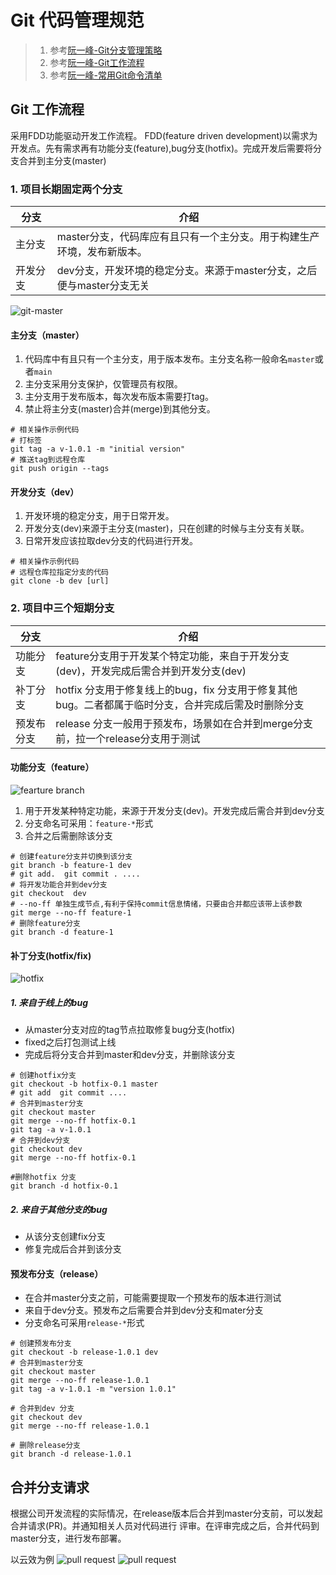 # Git 代码管理规范

> 1. 参考[阮一峰-Git分支管理策略](https://www.ruanyifeng.com/blog/2012/07/git.html)
> 2. 参考[阮一峰-Git工作流程](http://www.ruanyifeng.com/blog/2015/12/git-workflow.html)
> 3. 参考[阮一峰-常用Git命令清单](https://www.ruanyifeng.com/blog/2015/12/git-cheat-sheet.html)

## Git 工作流程

采用FDD功能驱动开发工作流程。 FDD(feature driven development)以需求为开发点。先有需求再有功能分支(feature),bug分支(hotfix)。完成开发后需要将分支合并到主分支(master)

### 1. 项目长期固定两个分支

|分支|介绍|
|---|---|
|主分支|master分支，代码库应有且只有一个主分支。用于构建生产环境，发布新版本。|
|开发分支|dev分支，开发环境的稳定分支。来源于master分支，之后便与master分支无关|

![git-master](./image/git-master.png)

#### 主分支（master）

1. 代码库中有且只有一个主分支，用于版本发布。主分支名称一般命名`master`或者`main`
2. 主分支采用分支保护，仅管理员有权限。
3. 主分支用于发布版本，每次发布版本需要打tag。
4. 禁止将主分支(master)合并(merge)到其他分支。

```shell
# 相关操作示例代码
# 打标签
git tag -a v-1.0.1 -m "initial version"
# 推送tag到远程仓库
git push origin --tags
```

#### 开发分支（dev）

1. 开发环境的稳定分支，用于日常开发。
2. 开发分支(dev)来源于主分支(master)，只在创建的时候与主分支有关联。
3. 日常开发应该拉取dev分支的代码进行开发。

```shell
# 相关操作示例代码
# 远程仓库拉指定分支的代码
git clone -b dev [url]
```

### 2. 项目中三个短期分支

|分支|介绍|
|---|---|
|功能分支|feature分支用于开发某个特定功能，来自于开发分支(dev)，开发完成后需合并到开发分支(dev)|
|补丁分支|hotfix 分支用于修复线上的bug，fix 分支用于修复其他bug。二者都属于临时分支，合并完成后需及时删除分支 |
|预发布分支|release 分支一般用于预发布，场景如在合并到merge分支前，拉一个release分支用于测试|

#### 功能分支（feature）

![fearture branch](./image/feature-branch.png)

1. 用于开发某种特定功能，来源于开发分支(dev)。开发完成后需合并到dev分支
2. 分支命名可采用：`feature-*`形式
3. 合并之后需删除该分支

```shell
# 创建feature分支并切换到该分支
git branch -b feature-1 dev
# git add.  git commit . ....
# 将开发功能合并到dev分支
git checkout  dev
# --no-ff 单独生成节点,有利于保持commit信息情绪，只要由合并都应该带上该参数
git merge --no-ff feature-1
# 删除feature分支
git branch -d feature-1
```

#### 补丁分支(hotfix/fix)

![hotfix](./image/hotfix.png)

##### 1. 来自于线上的bug

* 从master分支对应的tag节点拉取修复bug分支(hotfix)
* fixed之后打包测试上线
* 完成后将分支合并到master和dev分支，并删除该分支

```shell
# 创建hotfix分支
git checkout -b hotfix-0.1 master
# git add  git commit ....
# 合并到master分支
git checkout master 
git merge --no-ff hotfix-0.1
git tag -a v-1.0.1 
# 合并到dev分支
git checkout dev 
git merge --no-ff hotfix-0.1

#删除hotfix 分支
git branch -d hotfix-0.1
```

##### 2. 来自于其他分支的bug

* 从该分支创建fix分支
* 修复完成后合并到该分支

#### 预发布分支（release）

* 在合并master分支之前，可能需要提取一个预发布的版本进行测试
* 来自于dev分支。预发布之后需要合并到dev分支和mater分支
* 分支命名可采用`release-*`形式

```shell
# 创建预发布分支
git checkout -b release-1.0.1 dev
# 合并到master分支
git checkout master 
git merge --no-ff release-1.0.1
git tag -a v-1.0.1 -m "version 1.0.1"

# 合并到dev 分支 
git checkout dev
git merge --no-ff release-1.0.1

# 删除release分支
git branch -d release-1.0.1
```

## 合并分支请求

根据公司开发流程的实际情况，在release版本后合并到master分支前，可以发起合并请求(PR)。并通知相关人员对代码进行 评审。在评审完成之后，合并代码到master分支，进行发布部署。

以云效为例
![pull request ](./image/pull-request.png)
![pull request ](./image/pull-request-1.png)







